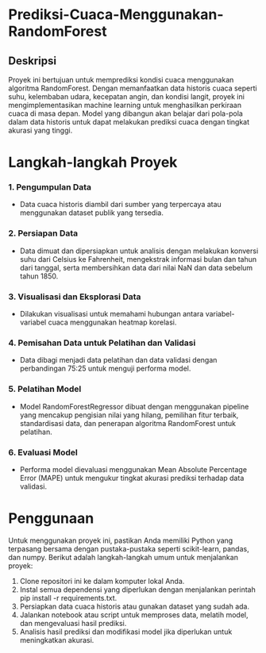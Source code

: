 # Prediksi-Cuaca-Menggunakan-RandomForest

## Deskripsi <br>
Proyek ini bertujuan untuk memprediksi kondisi cuaca menggunakan algoritma RandomForest. Dengan memanfaatkan data historis cuaca seperti suhu, kelembaban udara, kecepatan angin, dan kondisi langit, proyek ini mengimplementasikan machine learning untuk menghasilkan perkiraan cuaca di masa depan. Model yang dibangun akan belajar dari pola-pola dalam data historis untuk dapat melakukan prediksi cuaca dengan tingkat akurasi yang tinggi.

# Langkah-langkah Proyek
### 1. Pengumpulan Data

- Data cuaca historis diambil dari sumber yang terpercaya atau menggunakan dataset publik yang tersedia. <br>

### 2. Persiapan Data

- Data dimuat dan dipersiapkan untuk analisis dengan melakukan konversi suhu dari Celsius ke Fahrenheit, mengekstrak informasi bulan dan tahun dari tanggal, serta membersihkan data dari nilai NaN dan data sebelum tahun 1850. <br>

### 3. Visualisasi dan Eksplorasi Data 
- Dilakukan visualisasi untuk memahami hubungan antara variabel-variabel cuaca menggunakan heatmap korelasi. <br>

### 4. Pemisahan Data untuk Pelatihan dan Validasi
- Data dibagi menjadi data pelatihan dan data validasi dengan perbandingan 75:25 untuk menguji performa model. <br>

### 5. Pelatihan Model
- Model RandomForestRegressor dibuat dengan menggunakan pipeline yang mencakup pengisian nilai yang hilang, pemilihan fitur terbaik, standardisasi data, dan penerapan algoritma RandomForest untuk pelatihan. <br>

### 6. Evaluasi Model
- Performa model dievaluasi menggunakan Mean Absolute Percentage Error (MAPE) untuk mengukur tingkat akurasi prediksi terhadap data validasi.

# Penggunaan
Untuk menggunakan proyek ini, pastikan Anda memiliki Python yang terpasang bersama dengan pustaka-pustaka seperti scikit-learn, pandas, dan numpy. Berikut adalah langkah-langkah umum untuk menjalankan proyek:

1. Clone repositori ini ke dalam komputer lokal Anda.
2. Instal semua dependensi yang diperlukan dengan menjalankan perintah pip install -r requirements.txt.
3. Persiapkan data cuaca historis atau gunakan dataset yang sudah ada.
4. Jalankan notebook atau script untuk memproses data, melatih model, dan mengevaluasi hasil prediksi.
5. Analisis hasil prediksi dan modifikasi model jika diperlukan untuk meningkatkan akurasi.
